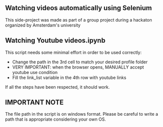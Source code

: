 ## Watching videos automatically using Selenium

This side-project was made as part of a group project during a hackaton organized by Amsterdam's university

## Watching Youtube videos.ipynb

This script needs some minimal effort in order to be used correctly:
- Change the path in the 3rd cell to match your desired profile folder
- VERY IMPORTANT: when the browser opens, MANUALLY accept youtube use condition
- Fill the link_list variable in the 4th row with youtube links

If all the steps have been respected, it should work.

## IMPORTANT NOTE
The file path in the script is on windows format. Please be careful to write a path that is appropriate considering your own OS.
